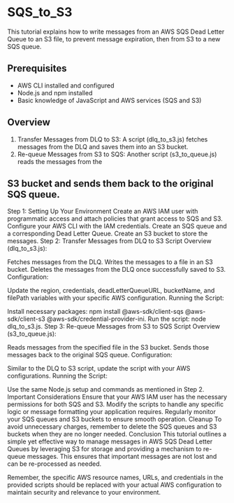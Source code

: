 # SQS_to_S3
This tutorial explains how to write messages from an AWS SQS Dead Letter Queue to an S3 file, to prevent message expiration, then from S3 to a new SQS queue.

## Prerequisites
* AWS CLI installed and configured
* Node.js and npm installed
* Basic knowledge of JavaScript and AWS services (SQS and S3)

## Overview
1. Transfer Messages from DLQ to S3: A script (dlq_to_s3.js) fetches messages from the DLQ and saves them into an S3 bucket.
2. Re-queue Messages from S3 to SQS: Another script (s3_to_queue.js) reads the messages from the
## S3 bucket and sends them back to the original SQS queue.
Step 1: Setting Up Your Environment
Create an AWS IAM user with programmatic access and attach policies that grant access to SQS and S3.
Configure your AWS CLI with the IAM credentials.
Create an SQS queue and a corresponding Dead Letter Queue.
Create an S3 bucket to store the messages.
Step 2: Transfer Messages from DLQ to S3
Script Overview (dlq_to_s3.js):

Fetches messages from the DLQ.
Writes the messages to a file in an S3 bucket.
Deletes the messages from the DLQ once successfully saved to S3.
Configuration:

Update the region, credentials, deadLetterQueueURL, bucketName, and filePath variables with your specific AWS configuration.
Running the Script:

Install necessary packages: npm install @aws-sdk/client-sqs @aws-sdk/client-s3 @aws-sdk/credential-provider-ini.
Run the script: node dlq_to_s3.js.
Step 3: Re-queue Messages from S3 to SQS
Script Overview (s3_to_queue.js):

Reads messages from the specified file in the S3 bucket.
Sends those messages back to the original SQS queue.
Configuration:

Similar to the DLQ to S3 script, update the script with your AWS configurations.
Running the Script:

Use the same Node.js setup and commands as mentioned in Step 2.
Important Considerations
Ensure that your AWS IAM user has the necessary permissions for both SQS and S3.
Modify the scripts to handle any specific logic or message formatting your application requires.
Regularly monitor your SQS queues and S3 buckets to ensure smooth operation.
Cleanup
To avoid unnecessary charges, remember to delete the SQS queues and S3 buckets when they are no longer needed.
Conclusion
This tutorial outlines a simple yet effective way to manage messages in AWS SQS Dead Letter Queues by leveraging S3 for storage and providing a mechanism to re-queue messages. This ensures that important messages are not lost and can be re-processed as needed.

Remember, the specific AWS resource names, URLs, and credentials in the provided scripts should be replaced with your actual AWS configuration to maintain security and relevance to your environment.

